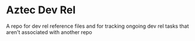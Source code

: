 # Aztec Dev Rel

A repo for dev rel reference files and for tracking ongoing dev rel tasks that aren't associated with another repo
